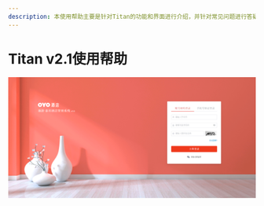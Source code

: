```yaml
---
description: 本使用帮助主要是针对Titan的功能和界面进行介绍，并针对常见问题进行答疑。
---
```


# Titan v2.1使用帮助

![OYO&#x9152;&#x5E97;&#x9068;&#x6E38;&#xB7;&#x6CF0;&#x5766;&#x9152;&#x5E97;&#x7BA1;&#x7406;&#x7CFB;&#x7EDF;](.gitbook/assets/image%20%2886%29.png)

###  

